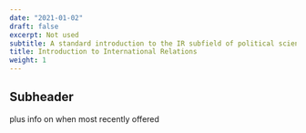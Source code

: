 ```yaml
---
date: "2021-01-02"
draft: false
excerpt: Not used
subtitle: A standard introduction to the IR subfield of political science
title: Introduction to International Relations
weight: 1
---
```



<blurb from syllabus>

## Subheader

<link to pdf syllabus> plus info on when most recently offered